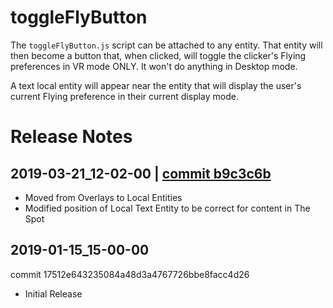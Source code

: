 # toggleFlyButton
The `toggleFlyButton.js` script can be attached to any entity. That entity will then become a button that, when clicked, will toggle the clicker's Flying preferences in VR mode ONLY. It won't do anything in Desktop mode.

A text local entity will appear near the entity that will display the user's current Flying preference in their current display mode.

# Release Notes

## 2019-03-21_12-02-00 | [commit b9c3c6b](https://github.com/highfidelity/hifi-content/commits/b9c3c6b)
- Moved from Overlays to Local Entities
- Modified position of Local Text Entity to be correct for content in The Spot

## 2019-01-15_15-00-00
commit 17512e643235084a48d3a4767726bbe8facc4d26
- Initial Release